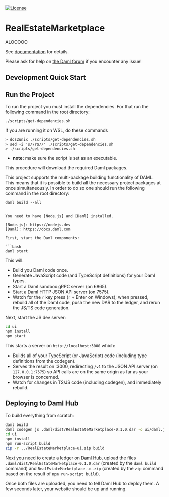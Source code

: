[![License](https://img.shields.io/badge/License-Apache%202.0-blue.svg)](https://github.com/digital-asset/daml/blob/main/LICENSE)

# RealEstateMarketplace
ALOOOOO

See [documentation] for details.

[documentation]: https://docs.daml.com/getting-started/installation.html

Please ask for help on [the Daml forum] if you encounter any issue!

[the Daml forum]: https://discuss.daml.com

## Development Quick Start

## Run the Project

To run the project you must install the dependencies. For that run the following command in the root directory:
```
./scripts/get-dependencies.sh
```
If you are running it on WSL, do these commands
```
> dos2unix ./scripts/get-dependencies.sh
> sed -i 's/\r$//' ./scripts/get-dependencies.sh
> ./scripts/get-dependencies.sh
```

- **note:** make sure the script is set as an executable.

This procedure will download the required Daml packages.

This project supports the multi-package building functionality of DAML. This means that it is possible to build all the necessary project packages at once simultaneously. In order to do so one should run the following command in the root directory:

```
daml build --all


You need to have [Node.js] and [Daml] installed.

[Node.js]: https://nodejs.dev
[Daml]: https://docs.daml.com

First, start the Daml components:

```bash
daml start
```

This will:

- Build you Daml code once.
- Generate JavaScript code (and TypeScript definitions) for your Daml types.
- Start a Daml sandbox gRPC server (on 6865).
- Start a Daml HTTP JSON API server (on 7575).
- Watch for the `r` key press (`r` + Enter on Windows); when pressed, rebuild
  all of the Daml code, push the new DAR to the ledger, and rerun the JS/TS
  code generation.

Next, start the JS dev server:

```bash
cd ui
npm install
npm start
```

This starts a server on `http://localhost:3000` which:

- Builds all of your TypeScript (or JavaScript) code (including type
  definitions from the codegen).
- Serves the result on :3000, redirecting `/v1` to the JSON API server (on
  `127.0.0.1:7575`) so API calls are on the same origin as far as your browser
  is concerned.
- Watch for changes in TS/JS code (including codegen), and immediately rebuild.

## Deploying to Daml Hub

To build everything from scratch:

```bash
daml build
daml codegen js .daml/dist/RealEstateMarketplace-0.1.0.dar -o ui/daml.js
cd ui
npm install
npm run-script build
zip -r ../RealEstateMarketplace-ui.zip build
```

Next you need to create a ledger on [Daml Hub], upload the files
`.daml/dist/RealEstateMarketplace-0.1.0.dar` (created by the `daml build` command)
and `RealEstateMarketplace-ui.zip` (created by the `zip` command based on the result
of `npm run-script build`).

[Daml Hub]: https://hub.daml.com

Once both files are uploaded, you need to tell Daml Hub to deploy them. A few
seconds later, your website should be up and running.
